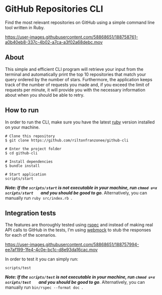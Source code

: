 
# GitHub Repositories CLI

Find the most relevant repositories on GitHub using a simple command line tool written in Ruby.


https://user-images.githubusercontent.com/58868651/188758761-a0b40eb8-337c-4b02-a7ca-a3f02a68debc.mov


## About 

This simple and efficient CLI program will retrieve your input from the terminal and automatically print the top 10 repositories that match your query ordered by the number of stars. Furthermore, the application keeps track of the number of requests you made and, if you exceed the limit of requests per minute, it will provide you with the necessary information about when you should be able to retry.

## How to run

In order to run the CLI, make sure you have the latest [ruby](https://www.ruby-lang.org/en/downloads/) version installed on your machine.
```
# Clone this repository
$ git clone https://github.com/riltonfranzonee/github-cli

# Enter the project folder
$ cd github-cli

# Install dependencies
$ bundle install

# Start application
scripts/start
```

***Note: If the `scripts/start` is not executable in your machine,  run `chmod u+x scripts/start   ` and you should be good to go***. Alternatively, you can manually run `ruby src/index.rb `.

## Integration tests

The features are thoroughly tested using [rspec](https://rspec.info/) and instead of making real API calls to GitHub in the tests, I'm using [webmock](https://github.com/bblimke/webmock) to stub the responses for each of the scenarios.


https://user-images.githubusercontent.com/58868651/188757994-ee7af199-1fe4-4c0e-bc1c-d8e93da16cac.mov


In order to test it you can simply run:
```
scripts/test
```

***Note: If the `scripts/test` is not executable in your machine,  run `chmod u+x scripts/test   ` and you should be good to go***. Alternatively, you can manually run `bin/rspec --format doc `.


